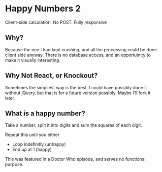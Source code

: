 # Happy Numbers 2
Client-side calculation. No POST. Fully responsive

## Why?
Because the one I had kept crashing, and all the processing could be done client side anyway. There is no database access, and an opportuinity to make it visually interesting.

## Why Not React, or Knockout?
Sometimes the simpliest way is the best. I could have possibly done it without jQuery, but that is for a future version possibly. Maybe I'll fork it later.

## What is a happy number?
Take a number, split it into digits and sum the squares of each digit.

Repeat this until you either

* Loop indefinitly (unhappy)
* End up at 1 (happy)

This was featured in a Doctor Who episode, and serves no functional purpose.
